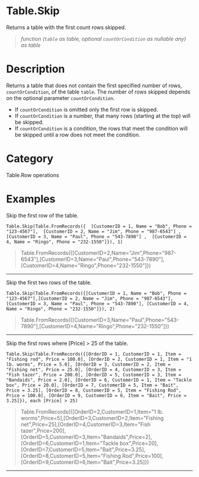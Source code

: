 ﻿# Table.Skip
Returns a table with the first count rows skipped.
> _function (<code>table</code> as table, optional <code>countOrCondition</code> as nullable any) as table_
# Description 
Returns a table that does not contain the first specified number of rows, <code>countOrCondition</code>, of the table <code>table</code>. 
    The number of rows skipped depends on the optional parameter <code>countOrCondition</code>. 
    <ul>
    <li> If <code>countOrCondition</code> is omitted only the first row is skipped. </li>
    <li> If <code>countOrCondition</code> is a number, that many rows (starting at the top) will be skipped. </li>
    <li> If <code>countOrCondition</code> is a condition, the rows that meet the condition will be skipped until a row does not meet the condition.</li>
    </ul>

# Category 
Table.Row operations
# Examples 
Skip the first row of the table.
```
Table.Skip(Table.FromRecords({  [CustomerID = 1, Name = "Bob", Phone = "123-4567"],  [CustomerID = 2, Name = "Jim", Phone = "987-6543"] ,  [CustomerID = 3, Name = "Paul", Phone = "543-7890"] ,  [CustomerID = 4, Name = "Ringo", Phone = "232-1550"]}), 1)
```
> Table.FromRecords({[CustomerID=2,Name="Jim",Phone="987-6543"],[CustomerID=3,Name="Paul",Phone="543-7890"],[CustomerID=4,Name="Ringo",Phone="232-1550"]})
***
Skip the first two rows of the table.
```
Table.Skip(Table.FromRecords({[CustomerID = 1, Name = "Bob", Phone = "123-4567"],[CustomerID = 2, Name = "Jim", Phone = "987-6543"], [CustomerID = 3, Name = "Paul", Phone = "543-7890"], [CustomerID = 4, Name = "Ringo", Phone = "232-1550"]}), 2)
```
> Table.FromRecords({[CustomerID=3,Name="Paul",Phone="543-7890"],[CustomerID=4,Name="Ringo",Phone="232-1550"]})
***
Skip the first rows where [Price] > 25 of the table.
```
Table.Skip(Table.FromRecords({[OrderID = 1, CustomerID = 1, Item = "Fishing rod", Price = 100.0], [OrderID = 2, CustomerID = 1, Item = "1 lb. worms", Price = 5.0], [OrderID = 3, CustomerID = 2, Item = "Fishing net", Price = 25.0], [OrderID = 4, CustomerID = 3, Item = "Fish tazer", Price = 200.0], [OrderID = 5, CustomerID = 3, Item = "Bandaids", Price = 2.0], [OrderID = 6, CustomerID = 1, Item = "Tackle box", Price = 20.0], [OrderID = 7, CustomerID = 5, Item = "Bait", Price = 3.25], [OrderID = 8, CustomerID = 5, Item = "Fishing Rod", Price = 100.0], [OrderID = 9, CustomerID = 6, Item = "Bait", Price = 3.25]}), each [Price] > 25)
```
> Table.FromRecords({[OrderID=2,CustomerID=1,Item="1 lb. worms",Price=5],[OrderID=3,CustomerID=2,Item="Fishing net",Price=25],[OrderID=4,CustomerID=3,Item="Fish tazer",Price=200],[OrderID=5,CustomerID=3,Item="Bandaids",Price=2],[OrderID=6,CustomerID=1,Item="Tackle box",Price=20],[OrderID=7,CustomerID=5,Item="Bait",Price=3.25],[OrderID=8,CustomerID=5,Item="Fishing Rod",Price=100],[OrderID=9,CustomerID=6,Item="Bait",Price=3.25]})
***

